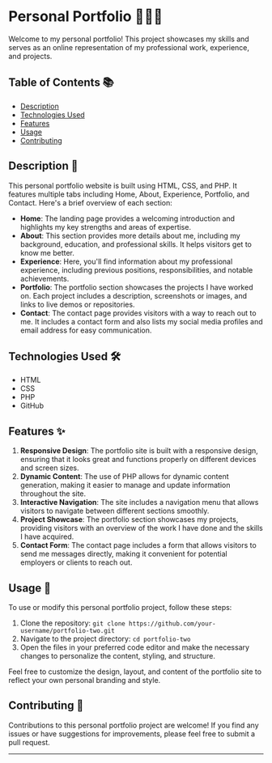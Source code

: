# Personal Portfolio 👩🏾‍💻

Welcome to my personal portfolio! This project showcases my skills and serves as an online representation of my professional work, experience, and projects.

## Table of Contents 📚

- [Description](#description)
- [Technologies Used](#technologies-used)
- [Features](#features)
- [Usage](#usage)
- [Contributing](#contributing)

## Description 📝

This personal portfolio website is built using HTML, CSS, and PHP. It features multiple tabs including Home, About, Experience, Portfolio, and Contact. Here's a brief overview of each section:

- **Home**: The landing page provides a welcoming introduction and highlights my key strengths and areas of expertise.
- **About**: This section provides more details about me, including my background, education, and professional skills. It helps visitors get to know me better.
- **Experience**: Here, you'll find information about my professional experience, including previous positions, responsibilities, and notable achievements.
- **Portfolio**: The portfolio section showcases the projects I have worked on. Each project includes a description, screenshots or images, and links to live demos or repositories.
- **Contact**: The contact page provides visitors with a way to reach out to me. It includes a contact form and also lists my social media profiles and email address for easy communication.

## Technologies Used 🛠️

- HTML
- CSS
- PHP
- GitHub

## Features ✨

1. **Responsive Design**: The portfolio site is built with a responsive design, ensuring that it looks great and functions properly on different devices and screen sizes.
2. **Dynamic Content**: The use of PHP allows for dynamic content generation, making it easier to manage and update information throughout the site.
3. **Interactive Navigation**: The site includes a navigation menu that allows visitors to navigate between different sections smoothly.
4. **Project Showcase**: The portfolio section showcases my projects, providing visitors with an overview of the work I have done and the skills I have acquired.
5. **Contact Form**: The contact page includes a form that allows visitors to send me messages directly, making it convenient for potential employers or clients to reach out.

## Usage 🚀

To use or modify this personal portfolio project, follow these steps:

1. Clone the repository: `git clone https://github.com/your-username/portfolio-two.git`
2. Navigate to the project directory: `cd portfolio-two`
3. Open the files in your preferred code editor and make the necessary changes to personalize the content, styling, and structure.

Feel free to customize the design, layout, and content of the portfolio site to reflect your own personal branding and style.

## Contributing 🤝

Contributions to this personal portfolio project are welcome! If you find any issues or have suggestions for improvements, please feel free to submit a pull request.

---
